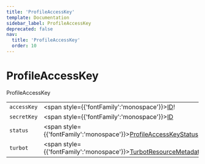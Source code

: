 ```yaml
---
title: 'ProfileAccessKey'
template: Documentation
sidebar_label: ProfileAccessKey
deprecated: false
nav:
  title: 'ProfileAccessKey'
  order: 10
---
```


# ProfileAccessKey

<div style={{'fontFamily':'monospace'}}><span style={{'fontSize':'1.5rem','fontWeight':500}}>ProfileAccessKey</span></div>





| | | |
| -- | -- | -- |
| `accessKey` | <span style={{'fontFamily':'monospace'}}><a href="/guardrails/docs/reference/graphql/scalar/ID">ID</a>!</span> |  |
| `secretKey` | <span style={{'fontFamily':'monospace'}}><a href="/guardrails/docs/reference/graphql/scalar/ID">ID</a></span> |  |
| `status` | <span style={{'fontFamily':'monospace'}}><a href="/guardrails/docs/reference/graphql/enum/ProfileAccessKeyStatus">ProfileAccessKeyStatus</a>!</span> |  |
| `turbot` | <span style={{'fontFamily':'monospace'}}><a href="/guardrails/docs/reference/graphql/object/TurbotResourceMetadata">TurbotResourceMetadata</a>!</span> |  |
